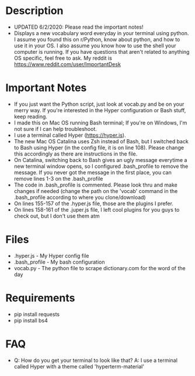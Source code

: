 # Description
- UPDATED 6/2/2020: Please read the important notes!
- Displays a new vocabulary word everyday in your terminal using python. I assume you found this on r/Python, know about python, and how to use it in your OS. I also assume you know how to use the shell your computer is running. If you have questions that aren't related to anything OS specific, feel free to ask. My reddit is https://www.reddit.com/user/ImportantDesk

# Important Notes
- If you just want the Python script, just look at vocab.py and be on your merry way. If you're interested in the Hyper configuration or Bash stuff, keep reading.
- I made this on Mac OS running Bash terminal; If you're on Windows, I'm not sure if I can help troubleshoot.
- I use a terminal called Hyper (https://hyper.is).
- The new Mac OS Catalina uses Zsh instead of Bash, but I switched back to Bash using Hyper (in the config file, it is on line 108). Please change this accordingly as there are instructions in the file.
- On Catalina, switching back to Bash gives an ugly message everytime a new terminal window opens, so I configured .bash_profile to remove the message. If you never got the message in the first place, you can remove lines 1-3 on the .bash_profile
- The code in .bash_profile is commented. Please look thru and make changes if needed (change the path on the 'vocab' command in the .bash_profile according to where you clone/download)
- On lines 155-157 of the .hyper.js file, those are the plugins I prefer.
- On lines 158-161 of the .juper.js file, I left cool plugins for you guys to check out, but I don't use them atm

# Files
- .hyper.js - My Hyper config file
- .bash_profile - My bash configuration
- vocab.py - The python file to scrape dictionary.com for the word of the day

# Requirements
- pip install requests
- pip install bs4

# FAQ
- Q: How do you get your terminal to look like that? A: I use a terminal called Hyper with a theme called 'hyperterm-material'

